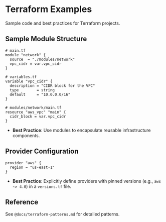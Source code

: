 # Terraform Examples

Sample code and best practices for Terraform projects.

## Sample Module Structure
```hcl
# main.tf
module "network" {
  source  = "./modules/network"
  vpc_cidr = var.vpc_cidr
}

# variables.tf
variable "vpc_cidr" {
  description = "CIDR block for the VPC"
  type        = string
  default     = "10.0.0.0/16"
}

# modules/network/main.tf
resource "aws_vpc" "main" {
  cidr_block = var.vpc_cidr
}
```
- **Best Practice**: Use modules to encapsulate reusable infrastructure components.

## Provider Configuration
```hcl
provider "aws" {
  region = "us-east-1"
}
```
- **Best Practice**: Explicitly define providers with pinned versions (e.g., `aws ~> 4.0`) in a `versions.tf` file.

## Reference
See `@docs/terraform-patterns.md` for detailed patterns.